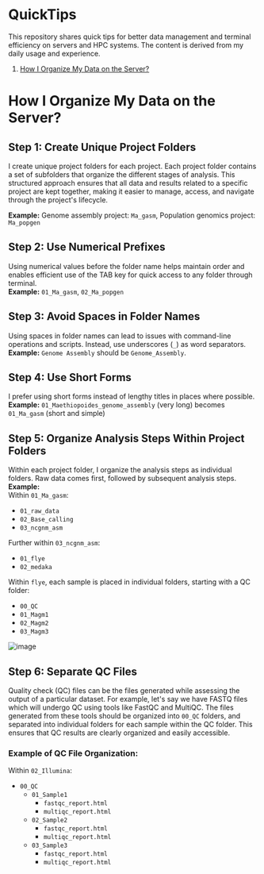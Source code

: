 # QuickTips
This repository shares quick tips for better data management and terminal efficiency on servers and HPC systems. The content is derived from my daily usage and experience.

1. [How I Organize My Data on the Server?](#question1)

# How I Organize My Data on the Server? <a name="question1"></a>

## Step 1: Create Unique Project Folders
I create unique project folders for each project. Each project folder contains a set of subfolders that organize the different stages of analysis. This structured approach ensures that all data and results related to a specific project are kept together, making it easier to manage, access, and navigate through the project's lifecycle.

 **Example:** Genome assembly project: `Ma_gasm`, 
 Population genomics project: `Ma_popgen`

## Step 2: Use Numerical Prefixes
Using numerical values before the folder name helps maintain order and enables efficient use of the TAB key for quick access to any folder through terminal.  
**Example:** `01_Ma_gasm`, `02_Ma_popgen`

## Step 3: Avoid Spaces in Folder Names
Using spaces in folder names can lead to issues with command-line operations and scripts. Instead, use underscores (`_`) as word separators.  
  **Example:** `Genome Assembly` should be `Genome_Assembly`.

## Step 4: Use Short Forms
I prefer using short forms instead of lengthy titles in places where possible.  
**Example:** `01_Maethiopoides_genome_assembly` (very long) becomes `01_Ma_gasm` (short and simple)

## Step 5: Organize Analysis Steps Within Project Folders
Within each project folder, I organize the analysis steps as individual folders. Raw data comes first, followed by subsequent analysis steps.  
**Example:**  
Within `01_Ma_gasm`: 
- `01_raw_data`
- `02_Base_calling`
- `03_ncgnm_asm`  

Further within `03_ncgnm_asm`:
- `01_flye`
- `02_medaka`

Within `flye`, each sample is placed in individual folders, starting with a QC folder: 
- `00_QC`
- `01_Magm1`
- `02_Magm2`
- `03_Magm3`

![image](https://github.com/meeranhussain/CommandHub/assets/40800675/ff3f0490-ae0f-42d1-89da-db0feaba3a69)

## Step 6: Separate QC Files
Quality check (QC) files can be the files generated while assessing the output of a particular dataset. For example, let's say we have FASTQ files which will undergo QC using tools like FastQC and MultiQC. The files generated from these tools should be organized into `00_QC` folders, and separated into individual folders for each sample within the QC folder. This ensures that QC results are clearly organized and easily accessible.

### Example of QC File Organization:
Within `02_Illumina`:
- `00_QC`
  - `01_Sample1`
    - `fastqc_report.html`
    - `multiqc_report.html`
  - `02_Sample2`
    - `fastqc_report.html`
    - `multiqc_report.html`
  - `03_Sample3`
    - `fastqc_report.html`
    - `multiqc_report.html`
